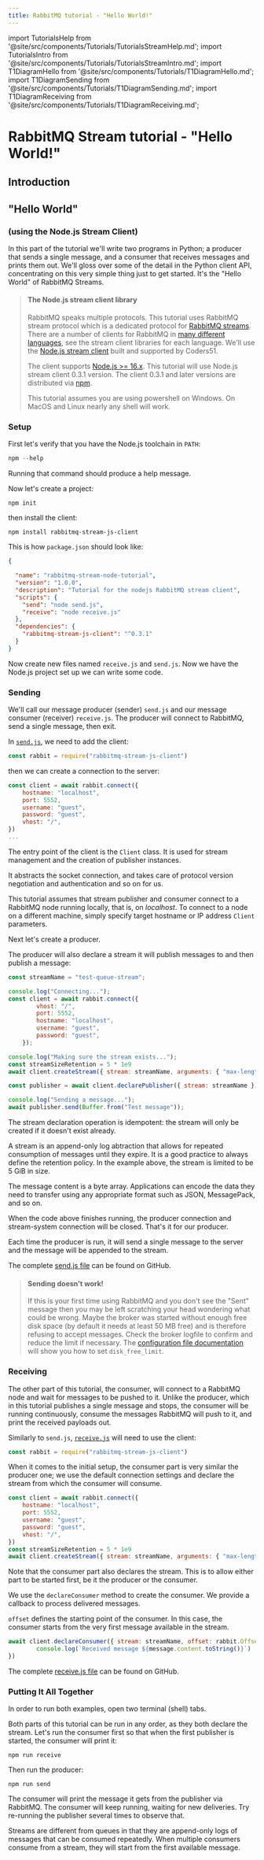 ```yaml
---
title: RabbitMQ tutorial - "Hello World!"
---
```

<!--
Copyright (c) 2005-2024 Broadcom. All Rights Reserved. The term "Broadcom" refers to Broadcom Inc. and/or its subsidiaries.

All rights reserved. This program and the accompanying materials
are made available under the terms of the under the Apache License,
Version 2.0 (the "License”); you may not use this file except in compliance
with the License. You may obtain a copy of the License at

https://www.apache.org/licenses/LICENSE-2.0

Unless required by applicable law or agreed to in writing, software
distributed under the License is distributed on an "AS IS" BASIS,
WITHOUT WARRANTIES OR CONDITIONS OF ANY KIND, either express or implied.
See the License for the specific language governing permissions and
limitations under the License.
-->

import TutorialsHelp from '@site/src/components/Tutorials/TutorialsStreamHelp.md';
import TutorialsIntro from '@site/src/components/Tutorials/TutorialsStreamIntro.md';
import T1DiagramHello from '@site/src/components/Tutorials/T1DiagramHello.md';
import T1DiagramSending from '@site/src/components/Tutorials/T1DiagramSending.md';
import T1DiagramReceiving from '@site/src/components/Tutorials/T1DiagramReceiving.md';

# RabbitMQ Stream tutorial - "Hello World!"

## Introduction

<TutorialsHelp/>
<TutorialsIntro/>

## "Hello World"
### (using the Node.js Stream Client)

In this part of the tutorial we'll write two programs in Python; a
producer that sends a single message, and a consumer that receives
messages and prints them out.  We'll gloss over some of the detail in
the Python client API, concentrating on this very simple thing just to get
started.  It's the "Hello World" of RabbitMQ Streams.


> #### The Node.js stream client library
>
> RabbitMQ speaks multiple protocols. This tutorial uses RabbitMQ stream protocol which is a dedicated
> protocol for [RabbitMQ streams](/docs/streams). There are a number of clients
> for RabbitMQ in [many different
> languages](/client-libraries/devtools), see the stream client libraries for each language.
> We'll use the [Node.js stream client](https://github.com/coders51/rabbitmq-stream-js-client) built and supported by Coders51.
>
> The client supports [Node.js >= 16.x](https://nodejs.org/en/download). 
> This tutorial will use Node.js stream client 0.3.1 version. 
> The client 0.3.1 and later versions are distributed via [npm](https://github.com/coders51/rabbitmq-stream-js-client?tab=readme-ov-file#installing-via-npm).
>
> This tutorial assumes you are using powershell on Windows. On MacOS and Linux nearly
> any shell will work.

### Setup

First let's verify that you have the Node.js toolchain in `PATH`:

```powershell
npm --help
```

Running that command should produce a help message.

Now let's create a project:

```shell
npm init 
```
then install the client:

```shell
npm install rabbitmq-stream-js-client
```

This is how `package.json` should look like:

```json
{

  "name": "rabbitmq-stream-node-tutorial",
  "version": "1.0.0",
  "description": "Tutorial for the nodejs RabbitMQ stream client",
  "scripts": {
    "send": "node send.js",
    "receive": "node receive.js"
  },
  "dependencies": {
    "rabbitmq-stream-js-client": "^0.3.1"
  }
}
```

Now create new files named `receive.js` and `send.js`. 
Now we have the Node.js project set up we can write some code.

### Sending

We'll call our message producer (sender) `send.js` and our message consumer (receiver)
`receive.js`.  The producer will connect to RabbitMQ, send a single message,
then exit.

In
[`send.js`](https://github.com/rabbitmq/rabbitmq-tutorials/blob/main/javascript-nodejs-stream/send.js),
we need to add the client:

```javascript
const rabbit = require("rabbitmq-stream-js-client")
```

then we can create a connection to the server:

```javascript
const client = await rabbit.connect({
    hostname: "localhost",
    port: 5552,
    username: "guest",
    password: "guest",
    vhost: "/",
})
...
```

The entry point of the client is the `Client` class.
It is used for stream management and the creation of publisher instances.
 
It abstracts the socket connection, and takes care of protocol version negotiation and authentication and so on for us.

This tutorial assumes that stream publisher and consumer connect to a RabbitMQ node running locally, that is, on _localhost_.
To connect to a node on a different machine, simply specify target hostname or IP address `Client` parameters.

Next let's create a producer.

The producer will also declare a stream it will publish messages to and then publish a message:

```javascript
const streamName = "test-queue-stream";

console.log("Connecting...");
const client = await rabbit.connect({
        vhost: "/",
        port: 5552,
        hostname: "localhost",
        username: "guest",
        password: "guest",
    });

console.log("Making sure the stream exists...");
const streamSizeRetention = 5 * 1e9
await client.createStream({ stream: streamName, arguments: { "max-length-bytes": streamSizeRetention } });

const publisher = await client.declarePublisher({ stream: streamName });

console.log("Sending a message...");
await publisher.send(Buffer.from("Test message"));
```

The stream declaration operation is idempotent: the stream will only be created if it doesn't exist already.

A stream is an append-only log abtraction that allows for repeated consumption of messages until they expire.
It is a good practice to always define the retention policy.
In the example above, the stream is limited to be 5 GiB in size.

The message content is a byte array.
Applications can encode the data they need to transfer using any appropriate format such as JSON, MessagePack, and so on.

When the code above finishes running, the producer connection and stream-system
connection will be closed. That's it for our producer.

Each time the producer is run, it will send a single message to the server and the message will be appended to the stream.

The complete [send.js file](https://github.com/rabbitmq/rabbitmq-tutorials/blob/main/javascript-nodejs-stream/send.js) can be found on GitHub.

> #### Sending doesn't work!
>
> If this is your first time using RabbitMQ and you don't see the "Sent"
> message then you may be left scratching your head wondering what could
> be wrong. Maybe the broker was started without enough free disk space
> (by default it needs at least 50 MB free) and is therefore refusing to
> accept messages. Check the broker logfile to confirm and reduce the
> limit if necessary. The [configuration file documentation](/docs/configure#config-items)
> will show you how to set <code>disk_free_limit</code>.

### Receiving

The other part of this tutorial, the consumer, will connect to a RabbitMQ node and wait for messages to be pushed to it.
Unlike the producer, which in this tutorial publishes a single message and stops, the consumer will be running continuously, consume the messages RabbitMQ will push to it, and print the received payloads out.

Similarly to `send.js`, [`receive.js`](https://github.com/rabbitmq/rabbitmq-tutorials/blob/main/javascript-nodejs-stream/receive.js) will need to use the client:

```javascript
const rabbit = require("rabbitmq-stream-js-client")
```

When it comes to the initial setup, the consumer part is very similar the producer one; we use the default connection settings and declare the stream from which the consumer will consume.

```javascript
const client = await rabbit.connect({
    hostname: "localhost",
    port: 5552,
    username: "guest",
    password: "guest",
    vhost: "/",
})
const streamSizeRetention = 5 * 1e9
await client.createStream({ stream: streamName, arguments: { "max-length-bytes": streamSizeRetention } });
```

Note that the consumer part also declares the stream.
This is to allow either part to be started first, be it the producer or the consumer.

We use the `declareConsumer` method to create the consumer.
We provide a  callback to process delivered messages.

`offset` defines the starting point of the consumer.
In this case, the consumer starts from the very first message available in the stream.

```javascript
await client.declareConsumer({ stream: streamName, offset: rabbit.Offset.first() }, (message) => {
        console.log(`Received message ${message.content.toString()}`)
})
```

The complete [receive.js file](https://github.com/rabbitmq/rabbitmq-tutorials/blob/main/javascript-nodejs-stream/receive.js) can be found on GitHub.

### Putting It All Together

In order to run both examples, open two terminal (shell) tabs.

Both parts of this tutorial can be run in any order, as they both declare the stream.
Let's run the consumer first so that when the first publisher is started, the consumer will print it:

```shell
npm run receive
```

Then run the producer:

```shell
npm run send
```

The consumer will print the message it gets from the publisher via
RabbitMQ. The consumer will keep running, waiting for new deliveries. Try re-running
the publisher several times to observe that.

Streams are different from queues in that they are append-only logs of messages
that can be consumed repeatedly.
When multiple consumers consume from a stream, they will start from the first available message.


[//]: # (Time to move on to [part 2]&#40;./tutorial-two-dotnet-stream&#41; and deal with a confirmation.)
